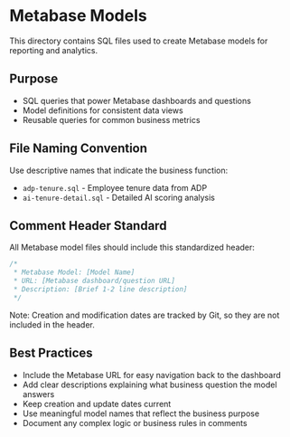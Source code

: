 # Metabase Models

This directory contains SQL files used to create Metabase models for reporting and analytics.

## Purpose

- SQL queries that power Metabase dashboards and questions
- Model definitions for consistent data views
- Reusable queries for common business metrics

## File Naming Convention

Use descriptive names that indicate the business function:
- `adp-tenure.sql` - Employee tenure data from ADP
- `ai-tenure-detail.sql` - Detailed AI scoring analysis

## Comment Header Standard

All Metabase model files should include this standardized header:

```sql
/*
 * Metabase Model: [Model Name]
 * URL: [Metabase dashboard/question URL]  
 * Description: [Brief 1-2 line description]
 */
```

Note: Creation and modification dates are tracked by Git, so they are not included in the header.

## Best Practices

- Include the Metabase URL for easy navigation back to the dashboard
- Add clear descriptions explaining what business question the model answers
- Keep creation and update dates current
- Use meaningful model names that reflect the business purpose
- Document any complex logic or business rules in comments